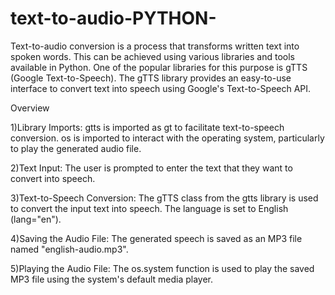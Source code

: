 # text-to-audio-PYTHON-
Text-to-audio conversion is a process that transforms written text into spoken words. This can be achieved using various libraries and tools available in Python. One of the popular libraries for this purpose is gTTS (Google Text-to-Speech). The gTTS library provides an easy-to-use interface to convert text into speech using Google's Text-to-Speech API.

Overview

1)Library Imports:
gtts is imported as gt to facilitate text-to-speech conversion.
os is imported to interact with the operating system, particularly to play the generated audio file.

2)Text Input:
The user is prompted to enter the text that they want to convert into speech.

3)Text-to-Speech Conversion:
The gTTS class from the gtts library is used to convert the input text into speech. The language is set to English (lang="en").

4)Saving the Audio File:
The generated speech is saved as an MP3 file named "english-audio.mp3".

5)Playing the Audio File:
The os.system function is used to play the saved MP3 file using the system's default media player.
